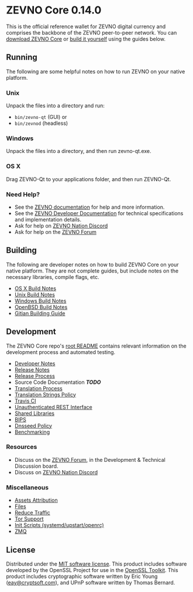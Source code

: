 ZEVNO Core 0.14.0
=====================

This is the official reference wallet for ZEVNO digital currency and comprises the backbone of the ZEVNO peer-to-peer network. You can [download ZEVNO Core](https://www.zevno.org/downloads/) or [build it yourself](#building) using the guides below.

Running
---------------------
The following are some helpful notes on how to run ZEVNO on your native platform.

### Unix

Unpack the files into a directory and run:

- `bin/zevno-qt` (GUI) or
- `bin/zevnod` (headless)

### Windows

Unpack the files into a directory, and then run zevno-qt.exe.

### OS X

Drag ZEVNO-Qt to your applications folder, and then run ZEVNO-Qt.

### Need Help?

* See the [ZEVNO documentation](https://docs.zevno.org)
for help and more information.
* See the [ZEVNO Developer Documentation](https://zevno-docs.github.io/) 
for technical specifications and implementation details.
* Ask for help on [ZEVNO Nation Discord](http://zevnochat.org)
* Ask for help on the [ZEVNO Forum](https://zevno.org/forum)

Building
---------------------
The following are developer notes on how to build ZEVNO Core on your native platform. They are not complete guides, but include notes on the necessary libraries, compile flags, etc.

- [OS X Build Notes](build-osx.md)
- [Unix Build Notes](build-unix.md)
- [Windows Build Notes](build-windows.md)
- [OpenBSD Build Notes](build-openbsd.md)
- [Gitian Building Guide](gitian-building.md)

Development
---------------------
The ZEVNO Core repo's [root README](/README.md) contains relevant information on the development process and automated testing.

- [Developer Notes](developer-notes.md)
- [Release Notes](release-notes.md)
- [Release Process](release-process.md)
- Source Code Documentation ***TODO***
- [Translation Process](translation_process.md)
- [Translation Strings Policy](translation_strings_policy.md)
- [Travis CI](travis-ci.md)
- [Unauthenticated REST Interface](REST-interface.md)
- [Shared Libraries](shared-libraries.md)
- [BIPS](bips.md)
- [Dnsseed Policy](dnsseed-policy.md)
- [Benchmarking](benchmarking.md)

### Resources
* Discuss on the [ZEVNO Forum](https://zevno.org/forum), in the Development & Technical Discussion board.
* Discuss on [ZEVNO Nation Discord](http://zevnochat.org)

### Miscellaneous
- [Assets Attribution](assets-attribution.md)
- [Files](files.md)
- [Reduce Traffic](reduce-traffic.md)
- [Tor Support](tor.md)
- [Init Scripts (systemd/upstart/openrc)](init.md)
- [ZMQ](zmq.md)

License
---------------------
Distributed under the [MIT software license](/COPYING).
This product includes software developed by the OpenSSL Project for use in the [OpenSSL Toolkit](https://www.openssl.org/). This product includes
cryptographic software written by Eric Young ([eay@cryptsoft.com](mailto:eay@cryptsoft.com)), and UPnP software written by Thomas Bernard.
